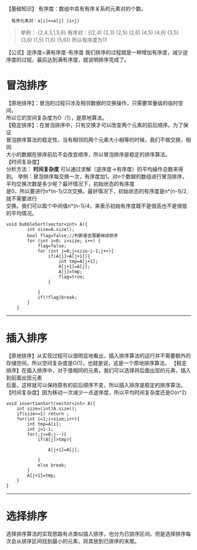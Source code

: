 【基础知识】
有序度：数组中具有有序关系的元素对的个数。
```{.line-numbers}
  有序元素对：a[i]<=a[j] (i<j)
```
>举例：
{2,4,3,1,5,6}
有序对：{(2,4) (2,3) (2,5) (2,6)
(4,5) (4,6) (3,5) (3,6)
(1,5) (1,6) (5,6)}
所以有序度为11

【公式】逆序度=满有序度-有序度
我们排序的过程就是一种增加有序度，减少逆序度的过程，最后达到满有序度，就说明排序完成了。
# 冒泡排序
【原地排序】：冒泡的过程只涉及相邻数据的交换操作，只需要常量级的临时空间，  
所以它的空间复杂度为O（1），是原地算法。  
【稳定排序】：在冒泡排序中，只有交换才可以改变两个元素的前后顺序。为了保证  
冒泡排序算法的稳定性，当有相邻的两个元素大小相等的时候，我们不做交换，相同  
大小的数据在排序前后不会改变顺序，所以冒泡排序是稳定的排序算法。  
【时间复杂度】  
分析方法：
**时间复杂度** 可以通过求解（逆序度->有序度）的平均操作总数来得到。
举例：冒泡排序每交换一次，有序度加1。对n个数据的数组进行冒泡排序，平均交换次数是多少呢？最坏情况下，初始状态的有序度  
是0，所以要进行n*(n-1)/2次交换。最好情况下，初始状态的有序度是n*(n-1)/2,就不需要进行  
交换。我们可以取个中间值n*(n-1)/4，来表示初始有序度既不是很高也不是很低的平均情况。


```c++{.line-numbers}
void bubbleSort(vector<int> A){
        int size=A.size();
        bool flag=false;//判断是否需要继续排序
        for (int i=0; i<size; i++) {
            flag=false;
            for (int j=0;j<size-i-1;j++){
                if(A[j]>A[j+1]){
                    int tmp=A[j+1];
                    A[j+1]=A[j];
                    A[j]=tmp;
                    flag=true;
                }

            }
            if(!flag)break;
        }
    }
```
-----
# 插入排序
【原地排序】从实现过程可以很明显地看出，插入排序算法的运行并不需要额外的存储空间，所以空间复杂度是O(1)，也就是说，这是一个原地排序算法。
【稳定排序】在插入排序中，对于值相同的元素，我们可以选择将后面出现的元素，插入到前面出现元素  
后面，这样就可以保持原有的前后顺序不变，所以插入排序是稳定的排序算法。  
【时间复杂度】因为移动一次减少一点逆序度，所以平均时间复杂度还是O(n^2)
```c++{.line-numbers}
void insertionSort(vector<int> A){
    int size=(int)A.size();
    if(size<=1) return ;
    for(int i=1;i<size;i++){
        int tmp=A[i];
        int j=i-1;
        for(;j>=0;j--){
            if(A[j]>tmp){

                A[j+1]=A[j];

            }
            else break;
        }
        A[j+1]=tmp;
    }
}
```
---
# 选择排序
选择排序算法的实现思路有点类似插入排序，也分为已排序区间。但是选择排序每次会从排序区间找到最小的元素，将其放到已排序的末尾。
